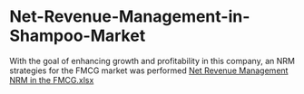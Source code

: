 # Net-Revenue-Management-in-Shampoo-Market
With the goal of enhancing growth and profitability in this company, an NRM strategies for the FMCG market was performed
[Net Revenue Management NRM in the FMCG.xlsx](https://github.com/user-attachments/files/19044895/Net.Revenue.Management.NRM.in.the.FMCG.xlsx)
